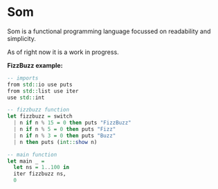 # Som

Som is a functional programming language focussed on readability and simplicity.

As of right now it is a work in progress.

**FizzBuzz example:**

```haskell
-- imports
from std::io use puts
from std::list use iter
use std::int

-- fizzbuzz function
let fizzbuzz = switch
  | n if n % 15 = 0 then puts "FizzBuzz"
  | n if n % 5 = 0 then puts "Fizz"
  | n if n % 3 = 0 then puts "Buzz"
  | n then puts (int::show n)

-- main function
let main _ =
  let ns = 1..100 in
  iter fizzbuzz ns,
  0
```
